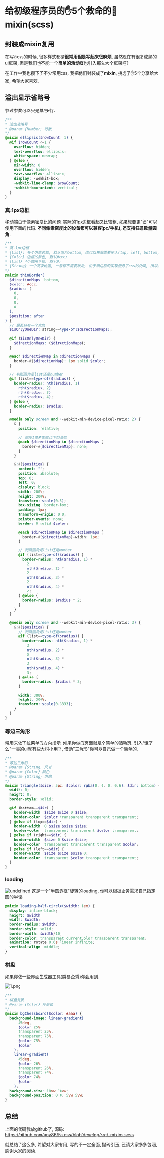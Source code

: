 # 给初级程序员的✋5个救命的🚀mixin(scss)

## 封装成mixin复用
在写🔥css的时候, 很多样式都是**很常用但是写起来很麻烦**, 虽然现在有很多成熟的ui框架, 但是我们也不能一个**简单的活动页**也引入那么大个框架吧?

在工作中我也攒下了不少常用css, 我把他们封装成了**mixin**, 挑选了✋5个分享给大家, 希望大家喜欢.

## 溢出显示省略号

参过参数可以只是单/多行.
```scss
/**
* 溢出省略号
* @param {Number} 行数
*/
@mixin ellipsis($rowCount: 1) {
  @if $rowCount <=1 {
    overflow: hidden;
    text-overflow: ellipsis;
    white-space: nowrap;
  } @else {
    min-width: 0;
    overflow: hidden;
    text-overflow: ellipsis;
    display: -webkit-box;
    -webkit-line-clamp: $rowCount;
    -webkit-box-orient: vertical;
  }
}
```

### 真.1px边框
移动端由于像素密度比的问题, 实际的1px边框看起来比较粗, 如果想要更"细"可以使用下面的代码. **不同像素密度比的设备都可以兼容(pc/手机), 还支持任意数量圆角**.
```scss
/**
* 真.1px边框
* {List}: 多个方向边框, 默认值为bottom, 你可以根据需要传入(top, left, bottom, right) 4个方向;
* {Color} 边框的颜色, 默认#ccc;
* {List} 4个圆角半径, 默认0;
* {String} 一个高级设置, 一般都不需要改动, 由于细边框的实现使用了css的伪类, 所以为了规避可能出现的样式冲突, 我们可以自己指定使用:after还是:before, 默认after;
*/
@mixin thinBorder(
  $directionMaps: bottom,
  $color: #ccc,
  $radius: (
    0,
    0,
    0,
    0
  ),
  $position: after
) {
  // 是否只有一个方向
  $isOnlyOneDir: string==type-of($directionMaps);

  @if ($isOnlyOneDir) {
    $directionMaps: ($directionMaps);
  }

  @each $directionMap in $directionMaps {
    border-#{$directionMap}: 1px solid $color;
  }

  // 判断圆角是list还是number
  @if (list==type-of($radius)) {
    border-radius: nth($radius, 1)
      nth($radius, 2)
      nth($radius, 3)
      nth($radius, 4);
  } @else {
    border-radius: $radius;
  }

  @media only screen and (-webkit-min-device-pixel-ratio: 2) {
    & {
      position: relative;

      // 删除1像素密度比下的边框
      @each $directionMap in $directionMaps {
        border-#{$directionMap}: none;
      }
    }

    &:#{$position} {
      content: "";
      position: absolute;
      top: 0;
      left: 0;
      display: block;
      width: 200%;
      height: 200%;
      transform: scale(0.5);
      box-sizing: border-box;
      padding: 1px;
      transform-origin: 0 0;
      pointer-events: none;
      border: 0 solid $color;

      @each $directionMap in $directionMaps {
        border-#{$directionMap}-width: 1px;
      }

      // 判断圆角是list还是number
      @if (list==type-of($radius)) {
        border-radius: nth($radius, 1) *
          2
          nth($radius, 2) *
          2
          nth($radius, 3) *
          2
          nth($radius, 4) *
          2;
      } @else {
        border-radius: $radius * 2;
      }
    }
  }

  @media only screen and (-webkit-min-device-pixel-ratio: 3) {
    &:#{$position} {
      // 判断圆角是list还是number
      @if (list==type-of($radius)) {
        border-radius: nth($radius, 1) *
          3
          nth($radius, 2) *
          3
          nth($radius, 3) *
          3
          nth($radius, 4) *
          3;
      } @else {
        border-radius: $radius * 3;
      }

      width: 300%;
      height: 300%;
      transform: scale(0.3333);
    }
  }
}
```

### 等边三角形

常用来做下拉菜单的方向指示, 如果你做的页面就是个简单的活动页, 引入"饿了么"一类的ui就有些大材小用了, 借助"三角形"你可以自己做一个简单的.

```scss
/**
* 等边三角形
* @param {String} 尺寸
* @param {Color} 颜色
* @param {String} 方向
*/
@mixin triangle($size: 5px, $color: rgba(0, 0, 0, 0.6), $dir: bottom) {
  width: 0;
  height: 0;
  border-style: solid;

  @if (bottom==$dir) {
    border-width: $size $size 0 $size;
    border-color: $color transparent transparent transparent;
  } @else if (top==$dir) {
    border-width: 0 $size $size $size;
    border-color: transparent transparent $color transparent;
  } @else if (right==$dir) {
    border-width: $size 0 $size $size;
    border-color: transparent transparent transparent $color;
  } @else if (left==$dir) {
    border-width: $size $size $size 0;
    border-color: transparent $color transparent transparent;
  }
}
```


### loading

![undefined](http://ww1.sinaimg.cn/large/005IQkzXly1g96k3mj697g301j01pq2t.gif)
这是一个"半圆边框"旋转的loading, 你可以根据业务需求自己指定圆的半径.

```scss
@mixin loading-half-circle($width: 1em) {
  display: inline-block;
  height: $width;
  width: $width;
  border-radius: $width;
  border-style: solid;
  border-width: $width/10;
  border-color: transparent currentColor transparent transparent;
  animation: rotate 0.6s linear infinite;
  vertical-align: middle;
}
```

### 棋盘
如果你做一些界面生成器工具(类易企秀)你会用到.

![1.png](http://ww1.sinaimg.cn/large/005IQkzXly1g96k2cabqlj30ac05bgm3.jpg)
```scss
/**
* 棋盘背景
* @param {Color} 背景色
*/
@mixin bgChessboard($color: #aaa) {
  background-image: linear-gradient(
      45deg,
      $color 25%,
      transparent 25%,
      transparent 75%,
      $color 75%,
      $color
    ),
    linear-gradient(
      45deg,
      $color 26%,
      transparent 26%,
      transparent 74%,
      $color 74%,
      $color
    );
  background-size: 10vw 10vw;
  background-position: 0 0, 5vw 5vw;
}
```

## 总结

上面的代码我放github了, 源码: https://github.com/any86/5a.css/blob/develop/src/_mixins.scss

就总结了这么多, 希望对大家有用, 写的不一定全面, 抛砖引玉, 还请大家多多包涵, 感谢大家的阅读.

